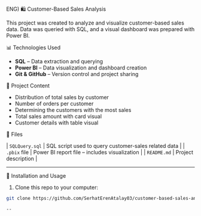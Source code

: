 ENG)
 🛍️ Customer-Based Sales Analysis

This project was created to analyze and visualize customer-based sales data. Data was queried with SQL, and a visual dashboard was prepared with Power BI.


📊 Technologies Used

- **SQL** – Data extraction and querying
- **Power BI** – Data visualization and dashboard creation
- **Git & GitHub** – Version control and project sharing


📌 Project Content

- Distribution of total sales by customer
- Number of orders per customer
- Determining the customers with the most sales
- Total sales amount with card visual
- Customer details with table visual

🧠 Files

| `SQLQuery.sql` | SQL script used to query customer-sales related data |
| `.pbix` file | Power BI report file – includes visualization |
| `README.md` | Project description |

---

 🚀 Installation and Usage

1. Clone this repo to your computer:
```bash
git clone https://github.com/SerhatErenAtalay03/customer-based-sales-analysis.git

--


